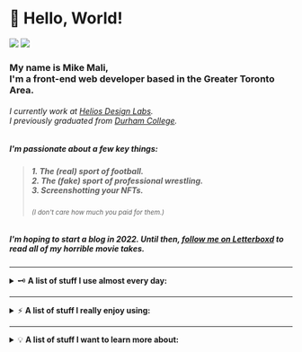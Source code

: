 # :wave: Hello, World!

<!--https://user-images.githubusercontent.com/5713670/87202985-820dcb80-c2b6-11ea-9f56-7ec461c497c3.gif-->
<!-- <img align='right' src='https://octodex.github.com/images/hula_loop_octodex03.gif' width='200"'> -->

<a href="mailto:michaeltdmali@gmail.com"><img src="https://img.shields.io/badge/Email%20Me-D14836.svg?style=for-the-badge&logo=GMail&logoColor=white"/></a>
<a href="https://www.linkedin.com/in/mtdmali/"><img src="https://img.shields.io/badge/linkedin-0077B5.svg?style=for-the-badge&logo=linkedin&logoColor=white"/></a>

<h3>
    My name is Mike Mali,<br/>I'm a front-end web developer based in the Greater Toronto Area.
</h3>

<h6>
    I currently work at <a href="https://heliosdesignlabs.com" target="_blank">Helios Design Labs</a>.<br/>I previously graduated from <a href="https://durhamcollege.ca" target="_blank">Durham College</a>.
</h6>

<h5>
  I'm passionate about a few key things:
</h5>

<blockquote>
<h5>
  1. The (real) sport of football.<br/>
  2. The (fake) sport of professional wrestling.<br/>
  3. Screenshotting your NFTs.
</h5>
<h6>
  <sup><em>(I don't care how much you paid for them.)</em></sup>
</h6>
</blockquote>

<h5>
  I'm hoping to start a blog in 2022. Until then, <a href="https://letterboxd.com/mtdmali/" target="_blank">follow me on Letterboxd</a> to read all of my horrible movie takes.
</h5>

---

<details>
  <summary>
    🗝️ <b>A list of stuff I use almost every day:</b>
  </summary>
  
  <br/>
  
  ![Mac OS](https://img.shields.io/badge/mac%20os-000000?style=for-the-badge&logo=macos&logoColor=F0F0F0)
  ![HTML](https://img.shields.io/badge/html-%23E34F26.svg?style=for-the-badge&logo=html5&logoColor=white)
  ![CSS](https://img.shields.io/badge/css-%231572B6.svg?style=for-the-badge&logo=css3&logoColor=white)
  ![JavaScript](https://img.shields.io/badge/javascript-%23F7DF1E.svg?style=for-the-badge&logo=javascript&logoColor=black)
  ![VS Code](https://img.shields.io/badge/VS%20Code-0078d7.svg?style=for-the-badge&logo=visual-studio-code&logoColor=white)
  ![Hyper](https://img.shields.io/badge/Hyper-black.svg?style=for-the-badge&logo=Hyper&logoColor=white)
  ![NPM](https://img.shields.io/badge/NPM-%23CC3534.svg?style=for-the-badge&logo=npm&logoColor=white)
  ![Git](https://img.shields.io/badge/git-%23F05033.svg?style=for-the-badge&logo=git&logoColor=white)
  ![Discord](https://img.shields.io/badge/Discord-%235865F2.svg?style=for-the-badge&logo=Discord&logoColor=white)
  <!-- ![Safari](https://img.shields.io/badge/Safari-%23006CFF.svg?style=for-the-badge&logo=Safari&logoColor=white)
  ![Plex](https://img.shields.io/badge/Plex-%23E5A00D.svg?style=for-the-badge&logo=Plex&logoColor=white) -->
</details>

---

<details>
  <summary>
    ⚡ <b>A list of stuff I really enjoy using:</b>
  </summary>
  
  <br/>
  
  ![React](https://img.shields.io/badge/react-%2320232a.svg?style=for-the-badge&logo=react&logoColor=%2361DAFB)
  ![Mapbox](https://img.shields.io/badge/mapbox-%233195ff.svg?style=for-the-badge&logo=mapbox&logoColor=white)
  ![Styled Components](https://img.shields.io/badge/styled--components-DB7093?style=for-the-badge&logo=styled-components&logoColor=white)
  ![SASS](https://img.shields.io/badge/SASS-hotpink.svg?style=for-the-badge&logo=SASS&logoColor=white)
  ![Figma](https://img.shields.io/badge/figma-%23F24E1E.svg?style=for-the-badge&logo=figma&logoColor=white)
  ![Netlify](https://img.shields.io/badge/netlify-%2300AD9F.svg?style=for-the-badge&logo=netlify&logoColor=white)
  ![Markdown](https://img.shields.io/badge/markdown-%23000000.svg?style=for-the-badge&logo=markdown&logoColor=white)
  <!-- ![RetroArch](https://img.shields.io/badge/retroarch-black.svg?style=for-the-badge&logo=RetroArch&logoColor=white) -->
</details>

---

<details>
  <summary>
    💡 <b>A list of stuff I want to learn more about:</b>
  </summary>
  
  <br/>
  
  ![Next JS](https://img.shields.io/badge/Next-black?style=for-the-badge&logo=next.js&logoColor=white)
  ![Gatsby](https://img.shields.io/badge/Gatsby-%23663399.svg?style=for-the-badge&logo=gatsby&logoColor=white)
  ![Eleventy](https://img.shields.io/badge/Eleventy-black?style=for-the-badge&logo=Eleventy&logoColor=white)
  ![PostCSS](https://img.shields.io/badge/PostCSS-%23DD3A0A.svg?style=for-the-badge&logo=PostCSS&logoColor=white)
  ![GreenSock](https://img.shields.io/badge/greensock-%2388CE02?style=for-the-badge&logo=GreenSock&logoColor=white)
  ![D3.js](https://img.shields.io/badge/d3.js-%23F9A03C?style=for-the-badge&logo=D3.js&logoColor=white)
  ![Threejs](https://img.shields.io/badge/threejs-black?style=for-the-badge&logo=three.js&logoColor=white)
  ![Blender](https://img.shields.io/badge/blender-%23F5792A.svg?style=for-the-badge&logo=blender&logoColor=white)
  <!-- ![Webpack](https://img.shields.io/badge/webpack-%238DD6F9.svg?style=for-the-badge&logo=webpack&logoColor=black)
  ![Tailwind](https://img.shields.io/badge/tailwind-%2338B2AC.svg?style=for-the-badge&logo=tailwind-css&logoColor=white)
  ![NodeJS](https://img.shields.io/badge/node.js-6DA55F?style=for-the-badge&logo=node.js&logoColor=white) -->
</details>
